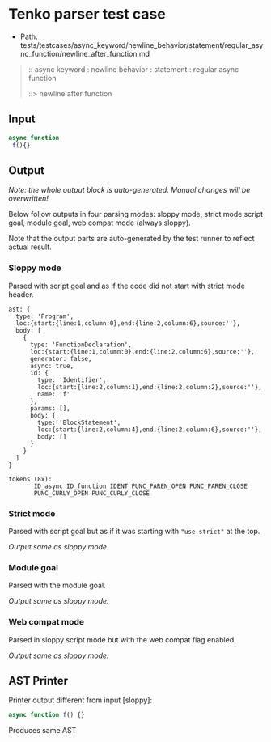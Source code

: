 # Tenko parser test case

- Path: tests/testcases/async_keyword/newline_behavior/statement/regular_async_function/newline_after_function.md

> :: async keyword : newline behavior : statement : regular async function
>
> ::> newline after function

## Input

`````js
async function 
 f(){}
`````

## Output

_Note: the whole output block is auto-generated. Manual changes will be overwritten!_

Below follow outputs in four parsing modes: sloppy mode, strict mode script goal, module goal, web compat mode (always sloppy).

Note that the output parts are auto-generated by the test runner to reflect actual result.

### Sloppy mode

Parsed with script goal and as if the code did not start with strict mode header.

`````
ast: {
  type: 'Program',
  loc:{start:{line:1,column:0},end:{line:2,column:6},source:''},
  body: [
    {
      type: 'FunctionDeclaration',
      loc:{start:{line:1,column:0},end:{line:2,column:6},source:''},
      generator: false,
      async: true,
      id: {
        type: 'Identifier',
        loc:{start:{line:2,column:1},end:{line:2,column:2},source:''},
        name: 'f'
      },
      params: [],
      body: {
        type: 'BlockStatement',
        loc:{start:{line:2,column:4},end:{line:2,column:6},source:''},
        body: []
      }
    }
  ]
}

tokens (8x):
       ID_async ID_function IDENT PUNC_PAREN_OPEN PUNC_PAREN_CLOSE
       PUNC_CURLY_OPEN PUNC_CURLY_CLOSE
`````

### Strict mode

Parsed with script goal but as if it was starting with `"use strict"` at the top.

_Output same as sloppy mode._

### Module goal

Parsed with the module goal.

_Output same as sloppy mode._

### Web compat mode

Parsed in sloppy script mode but with the web compat flag enabled.

_Output same as sloppy mode._

## AST Printer

Printer output different from input [sloppy]:

````js
async function f() {}
````

Produces same AST
